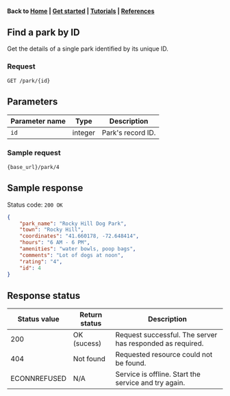 #### Back to [Home](index.md) | [Get started](index.md#get-started) | [Tutorials](index.md#tutorials) | [References](index.md#reference)

## Find a park by ID

Get the details of a single park identified by its unique ID.

### Request
```
GET /park/{id}
```

## Parameters

|Parameter name   |Type   |Description   |   
|---|---|---|
| `id`  |integer  | Park's record ID.   |

### Sample request
```
{base_url}/park/4
``` 

## Sample response
Status code: `200 OK`

```json
{
    "park_name": "Rocky Hill Dog Park",
    "town": "Rocky Hill",
    "coordinates": "41.660178, -72.648414",
    "hours": "6 AM - 6 PM",
    "amenities": "water bowls, poop bags",
    "comments": "Lot of dogs at noon",
    "rating": "4",
    "id": 4
}
```

## Response status

| Status value   | Return status  | Description   |    
|---|---|---|
| 200  | OK (sucess)  | Request successful. The server has responded as required.  |  
| 404| Not found| Requested resource could not be found.|
| ECONNREFUSED| N/A| Service is offline. Start the service and try again.| 